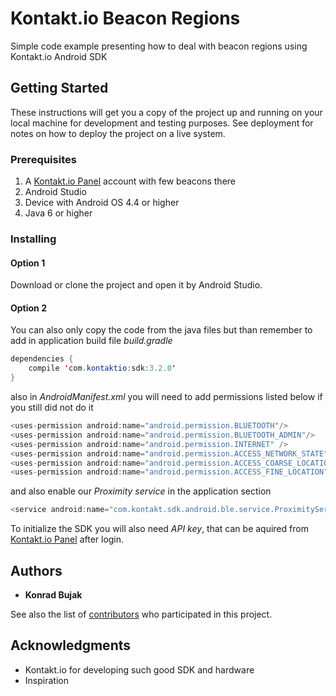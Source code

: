 # Kontakt.io Beacon Regions

Simple code example presenting how to deal with beacon regions using Kontakt.io Android SDK

## Getting Started

These instructions will get you a copy of the project up and running on your local machine for development and testing purposes. See deployment for notes on how to deploy the project on a live system.

### Prerequisites

1. A [Kontakt.io Panel](https://panel.kontakt.io/signin) account with few beacons there
2. Android Studio
3. Device with Android OS 4.4 or higher
4. Java 6 or higher

### Installing

#### Option 1

Download or clone the project and open it by Android Studio.

#### Option 2

You can also only copy the code from the java files but than remember to add in application build file *build.gradle*

```java
dependencies {
    compile 'com.kontaktio:sdk:3.2.0'
}
```

also in *AndroidManifest.xml* you will need to add permissions listed below if you still did not do it

```java
<uses-permission android:name="android.permission.BLUETOOTH"/>
<uses-permission android:name="android.permission.BLUETOOTH_ADMIN"/>
<uses-permission android:name="android.permission.INTERNET" />
<uses-permission android:name="android.permission.ACCESS_NETWORK_STATE"/>
<uses-permission android:name="android.permission.ACCESS_COARSE_LOCATION"/>
<uses-permission android:name="android.permission.ACCESS_FINE_LOCATION"/>
```

and also enable our *Proximity service* in the application section

```java
<service android:name="com.kontakt.sdk.android.ble.service.ProximityService" android:exported="false"/>
```

To initialize the SDK you will also need *API key*, that can be aquired from [Kontakt.io Panel](https://panel.kontakt.io/signin) after login.

## Authors

* **Konrad Bujak**

See also the list of [contributors](https://github.com/konradkontakt/ExtendedAndroidSDKSample/graphs/contributors) who participated in this project.

## Acknowledgments

* Kontakt.io for developing such good SDK and hardware
* Inspiration
